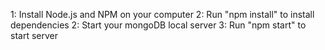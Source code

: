 

1: Install Node.js and NPM on your computer
2: Run "npm install" to install dependencies
2: Start your mongoDB local server
3: Run "npm start" to start server

